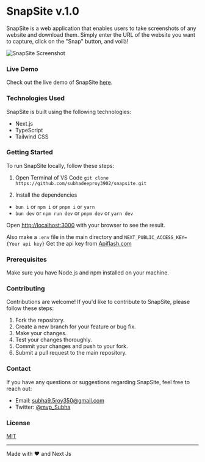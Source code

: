 # SnapSite v.1.0

SnapSite is a web application that enables users to take screenshots of any website and download them. Simply enter the URL of the website you want to capture, click on the "Snap" button, and voilà!

![SnapSite Screenshot](https://i.postimg.cc/63ZfYZwG/529shots-so.webp)

### Live Demo

Check out the live demo of SnapSite [here](https://snapsite-v1.vercel.app/).

### Technologies Used

SnapSite is built using the following technologies:

- Next.js
- TypeScript
- Tailwind CSS

### Getting Started

To run SnapSite locally, follow these steps:

1. Open Terminal of VS Code
   ```git clone https://github.com/subhadeeproy3902/snapsite.git```

2. Install the dependencies
- `bun i` or `npm i` or `pnpm i` or `yarn`
- `bun dev` or `npm run dev` or `pnpm dev` or `yarn dev`

Open [http://localhost:3000](http://localhost:3000) with your browser to see the result.

Also make a `.env` file in the main directory and `NEXT_PUBLIC_ACCESS_KEY={Your api key}`
Get the api key from [Apiflash.com](https://api.apiflash.com/)


### Prerequisites

Make sure you have Node.js and npm installed on your machine.

### Contributing

Contributions are welcome! If you'd like to contribute to SnapSite, please follow these steps:

1. Fork the repository.
2. Create a new branch for your feature or bug fix.
3. Make your changes.
4. Test your changes thoroughly.
5. Commit your changes and push to your fork.
6. Submit a pull request to the main repository.

### Contact

If you have any questions or suggestions regarding SnapSite, feel free to reach out:

- Email: subha9.5roy350@gmail.com
- Twitter: [@mvp_Subha](https://twitter.com/mvp_Subha)


### License

[MIT](https://github.com/subhadeeproy3902/snapsite/blob/main/LICENSE)

---
Made with ❤️ and Next Js

